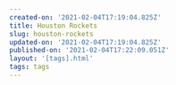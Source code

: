 ```yaml
---
created-on: '2021-02-04T17:19:04.825Z'
title: Houston Rockets
slug: houston-rockets
updated-on: '2021-02-04T17:19:04.825Z'
published-on: '2021-02-04T17:22:09.051Z'
layout: '[tags].html'
tags: tags
---
```



